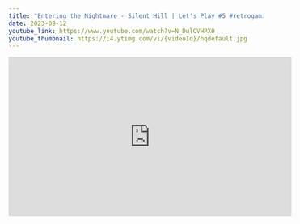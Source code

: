 ```yaml
---
title: "Entering the Nightmare - Silent Hill | Let's Play #5 #retrogaming #horrorgaming"
date: 2023-09-12
youtube_link: https://www.youtube.com/watch?v=N_DulCVHPX0
youtube_thumbnail: https://i4.ytimg.com/vi/{videoId}/hqdefault.jpg
---
```

<iframe width="560" height="315" src="https://www.youtube.com/embed/N_DulCVHPX0" title="Entering the Nightmare - Silent Hill | Let's Play #5 #retrogaming #horrorgaming" frameborder="0" allow="accelerometer; autoplay; clipboard-write; encrypted-media; gyroscope; picture-in-picture; web-share" allowfullscreen></iframe>
